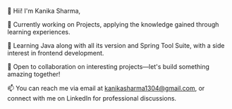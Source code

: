👋 Hii! I'm Kanika Sharma, 

🔭 Currently working on Projects, applying the knowledge gained through learning experiences.

🌱 Learning Java along with all its version and Spring Tool Suite, with a side interest in frontend development.

👯 Open to collaboration on interesting projects—let's build something amazing together!

📫 You can reach me via email at kanikasharma1304@gmail.com, or connect with me on LinkedIn for professional discussions.
